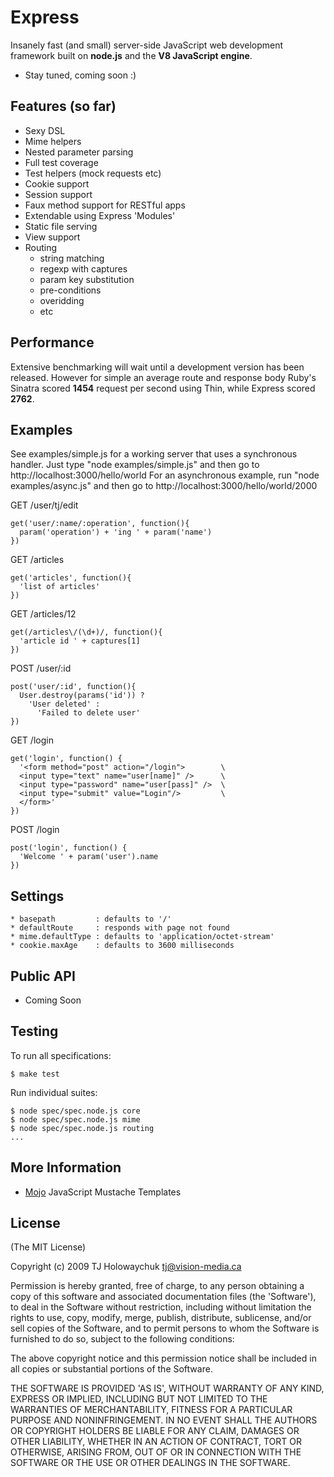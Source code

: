 
# Express

  Insanely fast (and small) server-side JavaScript web development framework
  built on **node.js** and the **V8 JavaScript engine**.

  * Stay tuned, coming soon :)

## Features (so far)

  * Sexy DSL
  * Mime helpers
  * Nested parameter parsing
  * Full test coverage
  * Test helpers (mock requests etc)
  * Cookie support
  * Session support
  * Faux method support for RESTful apps
  * Extendable using Express 'Modules'
  * Static file serving
  * View support
  * Routing
    * string matching       
    * regexp with captures  
    * param key substitution
    * pre-conditions
    * overidding
    * etc

## Performance

  Extensive benchmarking will wait until a development version
  has been released. However for simple an average route and response
  body Ruby's Sinatra scored **1454** request per second using Thin, while
  Express scored **2762**.

## Examples

See examples/simple.js for a working server that uses a synchronous handler. 
Just type "node examples/simple.js" and then go to http://localhost:3000/hello/world
For an asynchronous example, run "node examples/async.js" and then go to http://localhost:3000/hello/world/2000

GET /user/tj/edit
  
    get('user/:name/:operation', function(){
      param('operation') + 'ing ' + param('name')
    })

GET /articles
  
    get('articles', function(){
      'list of articles'
    })

GET /articles/12
  
    get(/articles\/(\d+)/, function(){
      'article id ' + captures[1]
    })
  
POST /user/:id
  
    post('user/:id', function(){
      User.destroy(params('id')) ? 
        'User deleted' :
          'Failed to delete user'
    })
  
GET /login
  
    get('login', function() {
      '<form method="post" action="/login">        \
      <input type="text" name="user[name]" />      \
      <input type="password" name="user[pass]" />  \
      <input type="submit" value="Login"/>         \
      </form>'
    })
  
POST /login
    
    post('login', function() {
      'Welcome ' + param('user').name
    })
  
## Settings

    * basepath         : defaults to '/'
    * defaultRoute     : responds with page not found
    * mime.defaultType : defaults to 'application/octet-stream'
    * cookie.maxAge    : defaults to 3600 milliseconds
    
## Public API

  * Coming Soon
  
## Testing

To run all specifications:

    $ make test
    
Run individual suites:

    $ node spec/spec.node.js core
    $ node spec/spec.node.js mime
    $ node spec/spec.node.js routing
    ...
    
## More Information

  * [Mojo](http://github.com/visionmedia/mojo) JavaScript Mustache Templates

## License 

(The MIT License)

Copyright (c) 2009 TJ Holowaychuk <tj@vision-media.ca>

Permission is hereby granted, free of charge, to any person obtaining
a copy of this software and associated documentation files (the
'Software'), to deal in the Software without restriction, including
without limitation the rights to use, copy, modify, merge, publish,
distribute, sublicense, and/or sell copies of the Software, and to
permit persons to whom the Software is furnished to do so, subject to
the following conditions:

The above copyright notice and this permission notice shall be
included in all copies or substantial portions of the Software.

THE SOFTWARE IS PROVIDED 'AS IS', WITHOUT WARRANTY OF ANY KIND,
EXPRESS OR IMPLIED, INCLUDING BUT NOT LIMITED TO THE WARRANTIES OF
MERCHANTABILITY, FITNESS FOR A PARTICULAR PURPOSE AND NONINFRINGEMENT.
IN NO EVENT SHALL THE AUTHORS OR COPYRIGHT HOLDERS BE LIABLE FOR ANY
CLAIM, DAMAGES OR OTHER LIABILITY, WHETHER IN AN ACTION OF CONTRACT,
TORT OR OTHERWISE, ARISING FROM, OUT OF OR IN CONNECTION WITH THE
SOFTWARE OR THE USE OR OTHER DEALINGS IN THE SOFTWARE.
